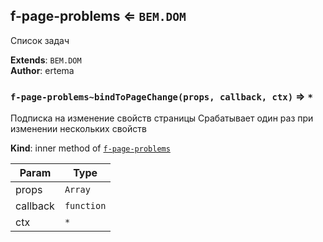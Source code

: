 <a name="module_f-page-problems"></a>

## f-page-problems ⇐ <code>BEM.DOM</code>
Список задач

**Extends**: <code>BEM.DOM</code>  
**Author**: ertema  
<a name="module_f-page-problems..bindToPageChange"></a>

### `f-page-problems~bindToPageChange(props, callback, ctx)` ⇒ <code>\*</code>
Подписка на изменение свойств страницы
Срабатывает один раз при изменении нескольких свойств

**Kind**: inner method of [<code>f-page-problems</code>](#module_f-page-problems)  

| Param | Type |
| --- | --- |
| props | <code>Array</code> | 
| callback | <code>function</code> | 
| ctx | <code>\*</code> | 

